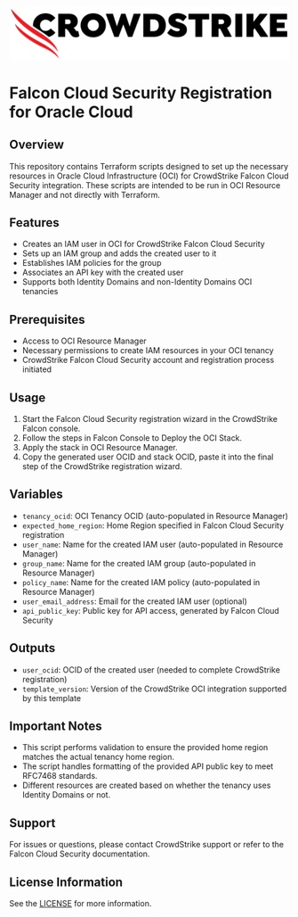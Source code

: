 ![CrowdStrike Falcon](https://raw.githubusercontent.com/CrowdStrike/falconpy/main/docs/asset/cs-logo.png)

# Falcon Cloud Security Registration for Oracle Cloud

## Overview

This repository contains Terraform scripts designed to set up the necessary resources in Oracle Cloud Infrastructure (OCI) for CrowdStrike Falcon Cloud Security integration. 
These scripts are intended to be run in OCI Resource Manager and not directly with Terraform.

## Features

- Creates an IAM user in OCI for CrowdStrike Falcon Cloud Security
- Sets up an IAM group and adds the created user to it
- Establishes IAM policies for the group
- Associates an API key with the created user
- Supports both Identity Domains and non-Identity Domains OCI tenancies

## Prerequisites

- Access to OCI Resource Manager
- Necessary permissions to create IAM resources in your OCI tenancy
- CrowdStrike Falcon Cloud Security account and registration process initiated

## Usage

1. Start the Falcon Cloud Security registration wizard in the CrowdStrike Falcon console.
2. Follow the steps in Falcon Console to Deploy the OCI Stack.
3. Apply the stack in OCI Resource Manager.
4. Copy the generated user OCID and stack OCID, paste it into the final step of the CrowdStrike registration wizard.


## Variables

- `tenancy_ocid`: OCI Tenancy OCID (auto-populated in Resource Manager)
- `expected_home_region`: Home Region specified in Falcon Cloud Security registration
- `user_name`: Name for the created IAM user (auto-populated in Resource Manager)
- `group_name`: Name for the created IAM group (auto-populated in Resource Manager)
- `policy_name`: Name for the created IAM policy (auto-populated in Resource Manager)
- `user_email_address`: Email for the created IAM user (optional)
- `api_public_key`: Public key for API access, generated by Falcon Cloud Security

## Outputs

- `user_ocid`: OCID of the created user (needed to complete CrowdStrike registration)
- `template_version`: Version of the CrowdStrike OCI integration supported by this template

## Important Notes

- This script performs validation to ensure the provided home region matches the actual tenancy home region.
- The script handles formatting of the provided API public key to meet RFC7468 standards.
- Different resources are created based on whether the tenancy uses Identity Domains or not.

## Support

For issues or questions, please contact CrowdStrike support or refer to the Falcon Cloud Security documentation.

## License Information

See the [LICENSE](https://github.com/CrowdStrike/cs-oci-integration-terraform/blob/main/LICENSE) for more information.
